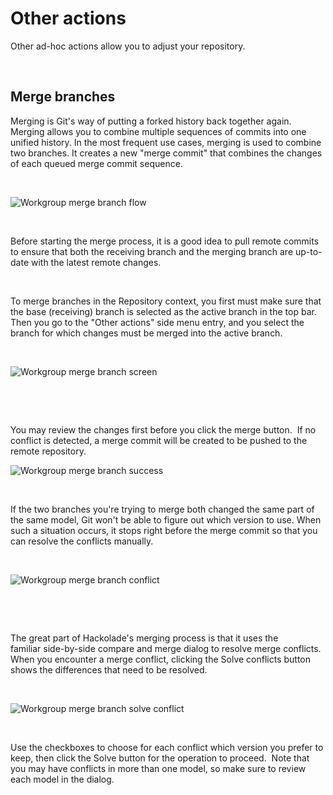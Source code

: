# Other actions

Other ad-hoc actions allow you to adjust your repository.

&nbsp;

## Merge branches

Merging is Git's way of putting a forked history back together again.&nbsp; Merging allows you to combine multiple sequences of commits into one unified history. In the most frequent use cases, merging is used to combine two branches. It creates a new "merge commit" that combines the changes of each queued merge commit sequence.

&nbsp;

![Workgroup merge branch flow](<lib/Workgroup merge branch flow.png>)

&nbsp;

Before starting the merge process, it is a good idea to pull remote commits to ensure that both the receiving branch and the merging branch are up-to-date with the latest remote changes.

&nbsp;

To merge branches in the Repository context, you first must make sure that the base (receiving) branch is selected as the active branch in the top bar.&nbsp; Then you go to the "Other actions" side menu entry, and you select the branch for which changes must be merged into the active branch.

&nbsp;

![Workgroup merge branch screen](<lib/Workgroup merge branch screen.png>)

&nbsp;

&nbsp;

You may review the changes first before you click the merge button.&nbsp; If no conflict is detected, a merge commit will be created to be pushed to the remote repository.

![Workgroup merge branch success](<lib/Workgroup merge branch success.png>)

&nbsp;

If the two branches you're trying to merge both changed the same part of the same model, Git won't be able to figure out which version to use. When such a situation occurs, it stops right before the merge commit so that you can resolve the conflicts manually. &nbsp;

&nbsp;

![Workgroup merge branch conflict](<lib/Workgroup merge branch conflict.png>)

&nbsp;

&nbsp;

The great part of Hackolade's merging process is that it uses the familiar side-by-side compare and merge dialog to resolve merge conflicts. When you encounter a merge conflict, clicking the Solve conflicts button shows the differences that need to be resolved.

&nbsp;

![Workgroup merge branch solve conflict](<lib/Workgroup merge branch solve conflict.png>)

&nbsp;

Use the checkboxes to choose for each conflict which version you prefer to keep, then click the Solve button for the operation to proceed.&nbsp; Note that you may have conflicts in more than one model, so make sure to review each model in the dialog.

